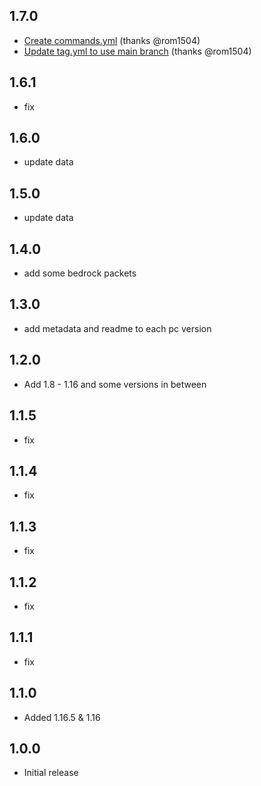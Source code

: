 ## 1.7.0
* [Create commands.yml](https://github.com/PrismarineJS/minecraft-packets/commit/e35e3d28d42d73cb0f4a3d3be1ac8a3fcb1dda7d) (thanks @rom1504)
* [Update tag.yml to use main branch](https://github.com/PrismarineJS/minecraft-packets/commit/3c1b1382d8691a09c6b0c979a569a33ee3588c37) (thanks @rom1504)

## 1.6.1
* fix

## 1.6.0
* update data

## 1.5.0
* update data

## 1.4.0
* add some bedrock packets

## 1.3.0
* add metadata and readme to each pc version

## 1.2.0
* Add 1.8 - 1.16 and some versions in between

## 1.1.5
* fix

## 1.1.4
* fix

## 1.1.3
* fix

## 1.1.2
* fix

## 1.1.1
* fix

## 1.1.0
* Added 1.16.5 & 1.16

## 1.0.0
* Initial release
